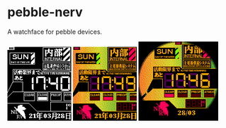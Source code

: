 # pebble-nerv
A watchface for pebble devices.

![](/screenshots/bw1.png?raw=true) ![](/screenshots/rct1.png?raw=true) ![](/screenshots/rnd1.png?raw=true)
